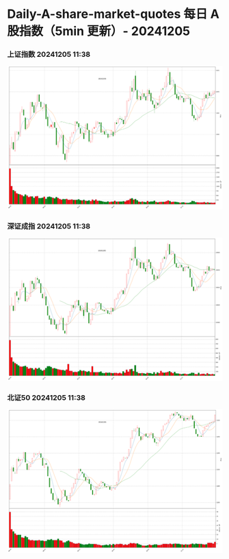 
# Daily-A-share-market-quotes 每日 A 股指数（5min 更新）- 20241205

### 上证指数 20241205 11:38
![](./fig/2024/12/20241205-sh000001.png)

### 深证成指 20241205 11:38
![](./fig/2024/12/20241205-sz399001.png)

### 北证50 20241205 11:38
![](./fig/2024/12/20241205-bj899050.png)

